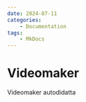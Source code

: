 ```yaml
---
date: 2024-07-11
categories:
    - Documentation
tags:
    - MkDocs
---
```


# Videomaker

Videomaker autodidatta

